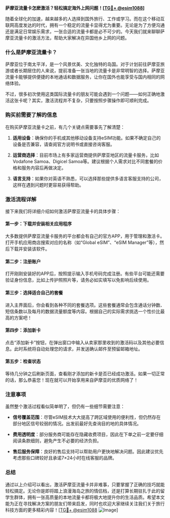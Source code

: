 **萨摩亚流量卡怎麽激活？轻松搞定海外上网问题！[[TG💪+ @esim1088](https://t.me/s/esim1088)]**

随着全球化的加速，越来越多的人选择到国外旅行、工作或学习。而在这个移动互联网高度发达的时代，拥有一个稳定的流量卡显得尤为重要。无论是为了方便沟通还是满足日常娱乐需求，一张合适的流量卡都是必不可少的。今天我们就来聊聊萨摩亚流量卡的激活方法，帮助大家解决在异国他乡上网的问题。

### 什么是萨摩亚流量卡？

萨摩亚位于南太平洋，是一个风景优美、文化独特的岛国。对于计划前往萨摩亚旅游或者长期居住的人来说，提前准备一张当地的流量卡是非常明智的选择。萨摩亚流量卡能够提供便捷的本地通话和数据服务，让你在国外也能享受与国内相同的网络体验。

不过，很多初次使用这类国际流量卡的朋友可能会遇到一个问题——如何正确地激活这张卡呢？其实，激活流程并不复杂，只要按照步骤操作即可顺利完成。

### 购买前需要了解的信息

在购买萨摩亚流量卡之前，有几个关键点需要事先了解清楚：

1. **适用设备**：确保你的手机或其他移动设备支持eSIM功能。如果不确定自己的设备是否兼容，请查阅官方说明书或直接咨询客服。
   
2. **运营商选择**：目前市场上有多家运营商提供萨摩亚地区的流量卡服务，比如Vodafone Samoa、Digicel Samoa等。建议根据个人需求对比不同套餐的价格和服务内容后再做决定。

3. **语言支持**：如果你对英语不熟悉，可以选择那些提供多语言客服支持的公司，这样在遇到问题时更容易获得帮助。

### 激活流程详解

接下来我们将详细介绍如何激活萨摩亚流量卡的具体步骤：

#### 第一步：下载并安装相关应用程序
大多数提供萨摩亚流量卡服务的平台都会有自己的官方APP，用于管理和激活卡。打开手机应用商店搜索对应的名称（如“Global eSIM”、“eSIM Manager”等），然后下载并安装该软件。

#### 第二步：注册账户
打开刚刚安装好的APP后，按照提示输入手机号码完成注册。有些平台可能还需要验证身份信息，比如上传护照照片等，请务必如实填写以免影响后续使用。

#### 第三步：选择适合自己的套餐
进入主界面后，你会看到各种不同的套餐选项。这些套餐通常会包含通话分钟数、短信条数以及每月的数据流量额度等内容。根据自己的实际需求挑选一个性价比最高的方案吧！

#### 第四步：添加新卡
点击“添加新卡”按钮，在弹出窗口中输入从卖家那里收到的激活码以及其他必要信息。此时系统将自动处理您的请求，并发送确认邮件至预留邮箱地址。

#### 第五步：检查状态
等待几分钟之后刷新页面，查看刚才添加的新卡是否已经成功激活。如果一切正常的话，那么恭喜您！现在就可以开始享用来自萨摩亚的优质网络了！

### 注意事项

虽然整个激活过程看似简单明了，但仍有一些细节需要注意：

- **信号覆盖范围**：尽管eSIM技术大大提高了跨区域使用的便利性，但仍然存在部分地区信号较弱的情况。出发前最好先查询目的地的具体情况。
  
- **费用透明度**：部分服务商可能存在隐藏收费项目，因此在下单之前一定要仔细阅读条款细则，避免产生不必要的经济负担。

- **售后服务保障**：良好的售后支持可以帮助用户更快地解决问题。因此建议优先考虑那些口碑较好且承诺7×24小时在线客服的品牌。

### 总结

通过以上介绍可以看出，激活萨摩亚流量卡并非难事，只要掌握了正确的技巧就能轻松搞定。无论你是即将踏上浪漫海岛之旅的情侣档，还是打算长期驻扎于此的留学生群体，拥有一张高质量的本地流量卡都将极大地提升你的生活品质。希望本文能为正在寻找解决方案的朋友们带来启发，同时也欢迎大家继续关注我们关于旅行科技方面的更多精彩内容！[[TG💪+ @esim1088](https://t.me/s/esim1088) ![Image](https://i.postimg.cc/4NQfJmqS/Snipaste-2025-05-13-00-14-12.png)]